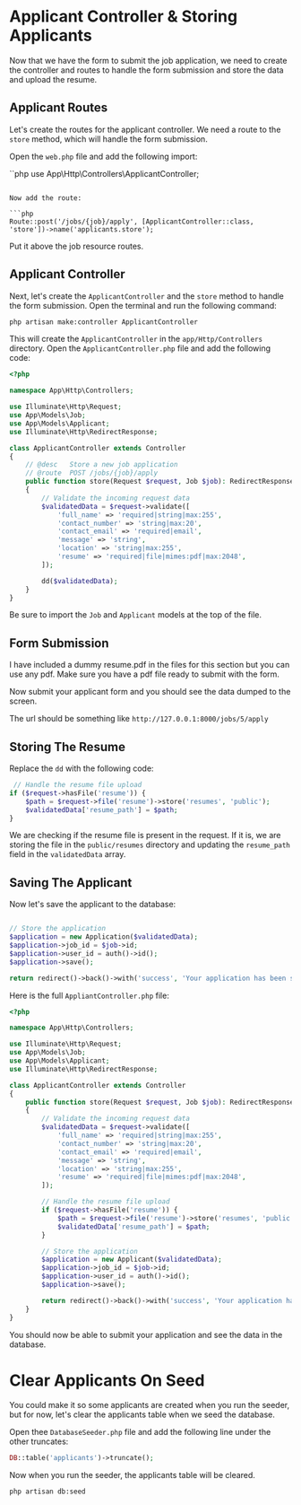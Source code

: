 # Applicant Controller & Storing Applicants

Now that we have the form to submit the job application, we need to create the controller and routes to handle the form submission and store the data and upload the resume.

## Applicant Routes

Let's create the routes for the applicant controller. We need a route to the `store` method, which will handle the form submission.

Open the `web.php` file and add the following import:

``php
use App\Http\Controllers\ApplicantController;
````

Now add the route:

```php
Route::post('/jobs/{job}/apply', [ApplicantController::class, 'store'])->name('applicants.store');
````

Put it above the job resource routes.

## Applicant Controller

Next, let's create the `ApplicantController` and the `store` method to handle the form submission. Open the terminal and run the following command:

```bash
php artisan make:controller ApplicantController
```

This will create the `ApplicantController` in the `app/Http/Controllers` directory. Open the `ApplicantController.php` file and add the following code:

```php
<?php

namespace App\Http\Controllers;

use Illuminate\Http\Request;
use App\Models\Job;
use App\Models\Applicant;
use Illuminate\Http\RedirectResponse;

class ApplicantController extends Controller
{
    // @desc   Store a new job application
    // @route  POST /jobs/{job}/apply
    public function store(Request $request, Job $job): RedirectResponse
    {
        // Validate the incoming request data
        $validatedData = $request->validate([
            'full_name' => 'required|string|max:255',
            'contact_number' => 'string|max:20',
            'contact_email' => 'required|email',
            'message' => 'string',
            'location' => 'string|max:255',
            'resume' => 'required|file|mimes:pdf|max:2048',
        ]);

        dd($validatedData);
    }
}
```

Be sure to import the `Job` and `Applicant` models at the top of the file.

## Form Submission

I have included a dummy resume.pdf in the files for this section but you can use any pdf. Make sure you have a pdf file ready to submit with the form.

Now submit your applicant form and you should see the data dumped to the screen.

The url should be something like `http://127.0.0.1:8000/jobs/5/apply`

## Storing The Resume

Replace the `dd` with the following code:

```php
 // Handle the resume file upload
if ($request->hasFile('resume')) {
    $path = $request->file('resume')->store('resumes', 'public');
    $validatedData['resume_path'] = $path;
}
```

We are checking if the resume file is present in the request. If it is, we are storing the file in the `public/resumes` directory and updating the `resume_path` field in the `validatedData` array.

## Saving The Applicant

Now let's save the applicant to the database:

```php

// Store the application
$application = new Application($validatedData);
$application->job_id = $job->id;
$application->user_id = auth()->id();
$application->save();

return redirect()->back()->with('success', 'Your application has been submitted!');
```

Here is the full `AppliantController.php` file:

```php
<?php

namespace App\Http\Controllers;

use Illuminate\Http\Request;
use App\Models\Job;
use App\Models\Applicant;
use Illuminate\Http\RedirectResponse;

class ApplicantController extends Controller
{
    public function store(Request $request, Job $job): RedirectResponse
    {
        // Validate the incoming request data
        $validatedData = $request->validate([
            'full_name' => 'required|string|max:255',
            'contact_number' => 'string|max:20',
            'contact_email' => 'required|email',
            'message' => 'string',
            'location' => 'string|max:255',
            'resume' => 'required|file|mimes:pdf|max:2048',
        ]);

        // Handle the resume file upload
        if ($request->hasFile('resume')) {
            $path = $request->file('resume')->store('resumes', 'public');
            $validatedData['resume_path'] = $path;
        }

        // Store the application
        $application = new Applicant($validatedData);
        $application->job_id = $job->id;
        $application->user_id = auth()->id();
        $application->save();

        return redirect()->back()->with('success', 'Your application has been submitted!');
    }
}
```

You should now be able to submit your application and see the data in the database.

# Clear Applicants On Seed

You could make it so some applicants are created when you run the seeder, but for now, let's clear the applicants table when we seed the database.

Open thee `DatabaseSeeder.php` file and add the following line under the other truncates:

```php
DB::table('applicants')->truncate();
```

Now when you run the seeder, the applicants table will be cleared.

```bash
php artisan db:seed
```

